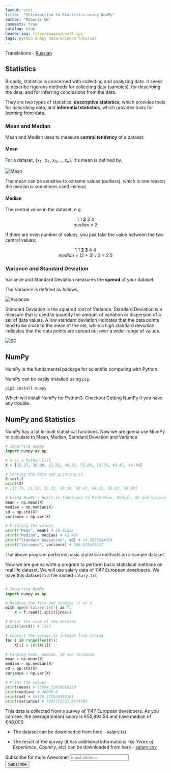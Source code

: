 ```yaml
---
layout: post
title:  "Introduction to Statistics using NumPy"
author: "Mubaris NK"
comments: true
catalog: true
header-img: files/images/post2.jpg
tags: python numpy data-science tutorial
---
```


Translations - [Russian](http://howtorecover.me/vvedenie-v-statistiku-s-ispolzovaniem-numpy)

## Statistics

Broadly, statistics is concerned with collecting and analyzing data. It seeks to describe rigorous methods for collecting data (samples), for describing the data, and for inferring conclusions from the data.

They are two types of statistics: **descriptive statistics**, which provides tools for *describing* data, and **inferential statistics**, which provides tools for *learning* from data.

### Mean and Median

Mean and Median uses to measure **central tendency** of a dataset.

#### Mean

For a dataset, {x<sub>1</sub> , x<sub>2</sub>, x<sub>3</sub>,..., x<sub>n</sub>}, it's mean is defined by,

![Mean](https://i.imgur.com/Xt1NaDy.png)

The mean can be sensitive to extreme values (outliers), which is one reason the median is sometimes used instead.

#### Median

The central value in the dataset, e.g.

<center>1 1 <b>2</b> 3 4</center>

<center><i>median</i> = 2</center>

If there are even number of values, you just take the value between the two central values:


<center>1 1 <b>2 3</b> 4 4</center>

<center><i>median</i> = (2 + 3) / 2 = 2.5</center>

### Variance and Standard Deviation

Variance and Standard Deviation measures the **spread** of your dataset.

The Variance is defined as follows,

![Variance](https://i.imgur.com/a10dUVp.jpg)

Standard Deviation is the squared root of Variance. Standard Deviation is a measure that is used to quantify the amount of variation or dispersion of a set of data values. A low standard deviation indicates that the data points tend to be close to the mean of the set, while a high standard deviation indicates that the data points are spread out over a wider range of values.

![SD](https://i.imgur.com/MN7jU2h.jpg)

## NumPy

NumPy is the fundamental package for scientific computing with Python.

NumPy can be easily installed using `pip`.

`pip3 install numpy`

Which will install NumPy for Python3. Checkout [Getting NumPy](https://www.scipy.org/scipylib/download.html) if you have any trouble.

## NumPy and Statistics

NumPy has a lot in-built statistical functions. Now we are gonna use NumPy to calculate to Mean, Median, Standard Deviation and Variance.

```python
# Importing numpy
import numpy as np

# X is a Python List
X = [32.32, 56.98, 21.52, 44.32, 55.63, 13.75, 43.47, 43.34]

# Sorting the data and printing it.
X.sort()
print(X)
# [13.75, 21.52, 32.32, 43.34, 43.47, 44.32, 55.63, 56.98]

# Using NumPy's built-in functions to Find Mean, Median, SD and Variance
mean = np.mean(X)
median = np.median(X)
sd = np.std(X)
variance = np.var(X)

# Printing the values
print("Mean", mean) # 38.91625
print("Median", median) # 43.405
print("Standard Deviation", sd) # 14.3815654029
print("Variance", variance) # 206.829423437

```

The above program performs basic statistical methods on a sample dataset.

Now we are gonna write a program to perform basic statistical methods on real life dataset. We will use salary data of 1147 European developers. We have this dataset in a file named `salary.txt`

```python

# Importing NumPy
import numpy as np

# Reading the file and storing it on X
with open('salary.txt') as f:
	X = f.read().splitlines()

# Print the size of the dataset
print(len(X)) # 1147

# Convert the values to integer from string
for i in range(len(X)):
	X[i] = int(X[i])

# Finding mean, median, SD and variance
mean = np.mean(X)
median = np.median(X)
sd = np.std(X)
variance = np.var(X)

# Print the values
print(mean) # 55894.53879686138
print(median) # 48000.0
print(sd) # 55170.375509393161
print(variance) # 3043770333.8474483

```

This data is collected from a survey of 1147 European developers. As you can see, the average(mean) salary is €55,894.54 and have median of €48,000.

* The dataset can be downloaded from here - <a href="https://mubaris.com/files/salary.txt" onClick="ga('send', 'event', { eventCategory: 'salary', eventAction: 'click', eventLabel: 'salary.txt', eventValue: 1});">salary.txt</a>

* The result of the survey (it has additional informations like *Years of Experience*, *Country*, etc) can be downloaded from here - <a href="https://mubaris.com/files/salary.csv" onClick="ga('send', 'event', { eventCategory: 'salary', eventAction: 'click', eventLabel: 'salary.txt', eventValue: 1});">salary.csv</a>


<div id="mc_embed_signup">
<form action="//mubaris.us16.list-manage.com/subscribe/post?u=f9e9a4985cce81e89169df2bf&amp;id=3654da5463" method="post" id="mc-embedded-subscribe-form" name="mc-embedded-subscribe-form" class="validate" target="_blank" novalidate>
    <div id="mc_embed_signup_scroll">
	<label for="mce-EMAIL">Subscribe for more Awesome!</label>
	<input type="email" value="" name="EMAIL" class="email" id="mce-EMAIL" placeholder="email address" required>
    <!-- real people should not fill this in and expect good things - do not remove this or risk form bot signups-->
    <div style="position: absolute; left: -5000px;" aria-hidden="true"><input type="text" name="b_f9e9a4985cce81e89169df2bf_3654da5463" tabindex="-1" value=""></div>
    <div class="clear"><input type="submit" value="Subscribe" name="subscribe" id="mc-embedded-subscribe" class="button"></div>
    </div>
</form>
</div>